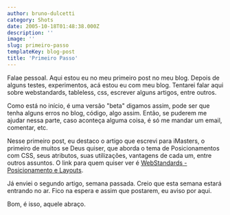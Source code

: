 ```yaml
---
author: bruno-dulcetti
category: Shots
date: 2005-10-18T01:48:38.000Z
description: ''
image: ''
slug: primeiro-passo
templateKey: blog-post
title: 'Primeiro Passo'
---
```


Falae pessoal. Aqui estou eu no meu primeiro post no meu blog. Depois de alguns testes, experimentos, acá estou eu com meu blog. Tentarei falar aqui sobre webstandards, tableless, css, escrever alguns artigos, entre outros.

Como está no início, é uma versão "beta" digamos assim, pode ser que tenha alguns erros no blog, código, algo assim. Então, se puderem me ajudar nessa parte, caso aconteça alguma coisa, é só me mandar um email, comentar, etc.

Nesse primeiro post, eu destaco o artigo que escrevi para iMasters, o primeiro de muitos se Deus quiser, que aborda o tema de Posicionamentos com CSS, seus atributos, suas utilizações, vantagens de cada um, entre outros assuntos. O link para quem quiser ver é [WebStandards - Posicionamento e Layouts](http://www.imasters.com.br/artigo.php?cn=3606&cc=280).

Já enviei o segundo artigo, semana passada. Creio que esta semana estará entrando no ar. Fico na espera e assim que postarem, eu aviso por aqui.

Bom, é isso, aquele abraço.
